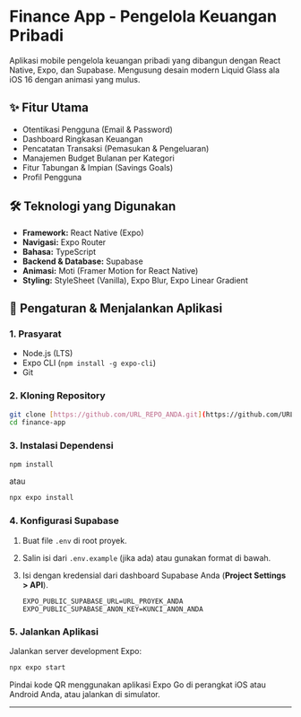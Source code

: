 # Finance App - Pengelola Keuangan Pribadi

Aplikasi mobile pengelola keuangan pribadi yang dibangun dengan React Native, Expo, dan Supabase. Mengusung desain modern Liquid Glass ala iOS 16 dengan animasi yang mulus.

## ✨ Fitur Utama

-   Otentikasi Pengguna (Email & Password)
-   Dashboard Ringkasan Keuangan
-   Pencatatan Transaksi (Pemasukan & Pengeluaran)
-   Manajemen Budget Bulanan per Kategori
-   Fitur Tabungan & Impian (Savings Goals)
-   Profil Pengguna

## 🛠️ Teknologi yang Digunakan

-   **Framework:** React Native (Expo)
-   **Navigasi:** Expo Router
-   **Bahasa:** TypeScript
-   **Backend & Database:** Supabase
-   **Animasi:** Moti (Framer Motion for React Native)
-   **Styling:** StyleSheet (Vanilla), Expo Blur, Expo Linear Gradient

## 🚀 Pengaturan & Menjalankan Aplikasi

### 1. Prasyarat

-   Node.js (LTS)
-   Expo CLI (`npm install -g expo-cli`)
-   Git

### 2. Kloning Repository

```bash
git clone [https://github.com/URL_REPO_ANDA.git](https://github.com/URL_REPO_ANDA.git)
cd finance-app
```

### 3. Instalasi Dependensi

```bash
npm install
```
atau
```bash
npx expo install
```

### 4. Konfigurasi Supabase

1.  Buat file `.env` di root proyek.
2.  Salin isi dari `.env.example` (jika ada) atau gunakan format di bawah.
3.  Isi dengan kredensial dari dashboard Supabase Anda (**Project Settings > API**).

    ```
    EXPO_PUBLIC_SUPABASE_URL=URL_PROYEK_ANDA
    EXPO_PUBLIC_SUPABASE_ANON_KEY=KUNCI_ANON_ANDA
    ```

### 5. Jalankan Aplikasi

Jalankan server development Expo:

```bash
npx expo start
```

Pindai kode QR menggunakan aplikasi Expo Go di perangkat iOS atau Android Anda, atau jalankan di simulator.

---